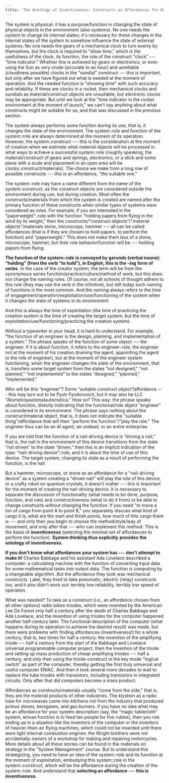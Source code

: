 ```yaml
---
title: 'The Ontology of Inventiveness: Constructs as Affordances for Roles'
---
```


The system is physical: it has a purpose/function in changing the state of physical objects in the environment (also systems). No one needs the system to change its internal states; it's necessary for these changes in the internal states of the system to somehow influence the state of external systems. No one needs the gears of a mechanical clock to turn evenly by themselves, but the clock is required to "show time," which is the usefulness of the clock, its function, the role of the construct "clock" --- "time indicator." Whether this is achieved by gears or electronics, or even using the Sun as very crude (accurate to an hour) and unreliable (cloudiness possible) clocks in the "sundial" construct --- this is important, but only after we have figured out what is needed at the moment of operation. And the needed function is "showing time" with such accuracy and reliability. If these are clocks in a rocket, then mechanical clocks and sundials as material/construct objects are unsuitable, but electronic clocks may be appropriate. But until we look at the "time indicator in the rocket environment at the moment of launch," we can't say anything about what constructs might be suitable for us, and that was discussed in the previous section.

The system always performs some function during its use, that is, it changes the state of the environment. The system::role and function of the system::role are always determined at the moment of its operation. However, the system::construct --- this is the consideration at the moment of creation when we estimate what material objects will be processed in what ways to achieve a successful system::role (roughly speaking, the material/construct of gears and springs, electronics, or a stick and some plane with a scale and placement in an open area will be clocks::construct/materials). The choice we make from a long row of possible constructs --- this is an affordance, "the suitable one."

The system::role may have a name different from the name of the system::construct, as the construct objects are considered outside the environment during use, but during creation. Most often the constructs/materials from which the system is created are named after the primary function of these constructs when similar types of systems were considered as roles. For example, if you are interested in the "paperweight"::role with the function "holding papers from flying in the wind by its weight," then the constructs/"construct objects"/"material objects"/materials stone, microscope, hammer --- all can be called affordances (that is if they are chosen to hold papers, to perform the function) and "paperweight." This does not make them less of a stone, microscope, hammer, but their role behavior/function will be --- holding papers from flying.

**The function of the system::role** **is conveyed by gerunds (verbal nouns): “holding” (from the verb “to hold”), in English, this is the -ing** **form of verbs.** In the case of the creator system, the term will be from the synonymous series function/practice/culture/method of work, but this does not change the naming rules. Of course, not all schools of thought adhere to this rule (they may use the verb in the infinitive), but still today such naming of functions is the most common. And the naming always refers to the time of engagement/operation/exploitation/use/functioning of the system when it changes the state of systems in its environment.

And this is always the time of exploitation (the time of practicing the creation system is the time of creating the target system, but the time of exploitation/use/functioning/practicing the creation system).

Without a typewriter in your head, it is hard to understand. For example, “the function of an engineer is the design, planning, and implementation of a system.” The phrase speaks of the function of some object --- the engineer. If it is about function, it refers to the engineer::role, the engineer not at the moment of his creation (training the agent, appointing the agent to the role of engineer), but at the moment of the engineer system functioning, when the engineer changes the state of the environment, that is, transfers some target system from the states “not designed,” “not planned,” “not implemented” to the states “designed,” “planned,” “implemented.”

Who will be this “engineer”? Some “suitable construct object”/affordance --- this may turn out to be Pyotr Fyodorovich, but it may also be LLC "Atomstroyautomatautomatica." How so? This way: the phrase speaks about function, directly indicating that the functional/role object “engineer” is considered in its environment. The phrase says nothing about the construct/material object, that is, it does not indicate the "suitable thing"/affordance that will then "perform the function"/"play the role." The engineer thus can be an AI agent, an undead, or an entire enterprise.

If you are told that the function of a nail-driving device is “driving a nail,” that is, the nail in the environment of this device transitions from the state “not driven” to the state “driven,” then this is an implicit indication of the type: “nail-driving device”::role, and it is about the time of use of this device. The target system, changing its state as a result of performing the function, is the nail.

But a hammer, microscope, or stone as an affordance for a "nail-driving device" as a system creating a "driven nail" will play the role of this device, or a crafty robot on quantum crystals, it doesn't matter --- this is important for the moment of creating the nail-driving device. It is necessary to separate the discussion of functionality (what needs to be done, purpose, function, and role) and constructiveness (what to do it from) to be able to change constructs without changing the function. If you need "to move a ton of cargo from point A to point B," you separately discuss what kind of cargo it is, what are the start and finish points, how much of this cargo there is --- and only then you begin to choose the method/style/way of movement, and only after that --- who can implement this method. This is the basis of **inventiveness** (selecting the minimal set of affordances to perform the function). **System thinking thus explicitly** **provides** **the ontology of** **inventiveness.**

**If you don't know what affordances your system has ---** **don't attempt to make it!** Charles Babbage and his assistant Ada Lovelace described a computer: a calculating machine with the function of converting input data for some mathematical tasks into output data. The function is computing by a changeable algorithm. But the affordance they took was mechanical constructs. Later, they tried to take pneumatic, electric (relay) constructs too, and it also didn't work out: terribly low reliability, terribly low speed of operation.

What was needed? To take as a construct (i.e., an affordance chosen from all other options) radio tubes-triodes, which were invented by the American Lee De Forest only half a century after the death of Charles Babbage and Ada Lovelace, and the invention of using triodes for the computer happened another half-century later. The functional description of the computer (what happens during its operation to achieve the desired result) was made, but there were problems with finding affordances (inventiveness!) for a whole century, that is, two times for half a century: the invention of the amplifying triode --- half a century from the start of the Babbage and Lovelace universal programmable computer project, then the invention of the triode and setting up mass production of cheap amplifying triodes --- half a century, and only then using the triode-construct in the key mode "logical switch" as part of the computer, thereby getting the first truly universal and useful computer ENIAC. And then it took several more decades to wait to replace the tube triodes with transistors, including transistors in integrated circuits. Only after that did computers become a mass product.

Affordances as constructs/materials usually "come from the side," that is, they are the material products of other industries. The klystron as a radio tube for microwaves came into kitchens not from the industry that produced primus stoves, kerogases, and gas burners. If you have no idea what may be an affordance for your system description (say, the “magic tablecloth” system, whose function is to feed ten people for five rubles), then you risk ending up in a situation like the inventors of the computer or the inventors of heavier-than-air flying machines, which could not be invented until there were light internal combustion engines: the Wright brothers were not accidentally owners of a workshop for making and repairing motorcycles. More details about all these stories can be found in the materials on strategy in the "System Management" course. But to understand this strategizing, you need to have an idea of the system::role and its function at the moment of exploitation, embodying this system::role in the system::construct, which will be the affordance during the creation of the system::role. And understand that **selecting an affordance ---** **this is inventiveness.**